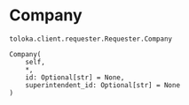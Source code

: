 # Company
`toloka.client.requester.Requester.Company`

```
Company(
    self,
    *,
    id: Optional[str] = None,
    superintendent_id: Optional[str] = None
)
```

